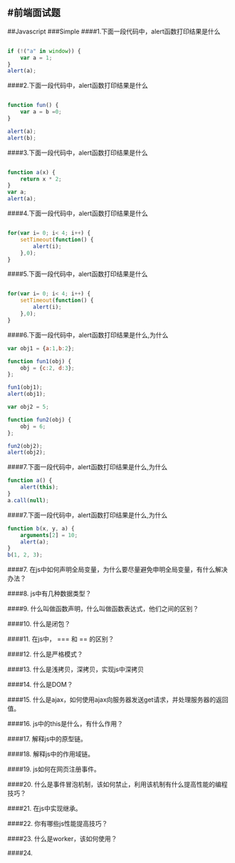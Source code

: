 #前端面试题
----
##Javascript
###Simple
####1.下面一段代码中，alert函数打印结果是什么
```javascript

if (!("a" in window)) {
    var a = 1;
}
alert(a);

```

####2.下面一段代码中，alert函数打印结果是什么
```javascript

function fun() {
    var a = b =0;
}

alert(a);
alert(b);

```
####3.下面一段代码中，alert函数打印结果是什么
```javascript

function a(x) {
    return x * 2;
}
var a;
alert(a);

```

####4.下面一段代码中，alert函数打印结果是什么
```javascript

for(var i= 0; i< 4; i++) {
    setTimeout(function() {
        alert(i);
    },0);
}

```

####5.下面一段代码中，alert函数打印结果是什么
```javascript

for(var i= 0; i< 4; i++) {
    setTimeout(function() {
        alert(i);
    },0);
}

```

####6.下面一段代码中，alert函数打印结果是什么,为什么
```javascript
var obj1 = {a:1,b:2};

function fun1(obj) {
    obj = {c:2, d:3};
};

fun1(obj1);
alert(obj1);

var obj2 = 5;

function fun2(obj) {
    obj = 6;
};

fun2(obj2);
alert(obj2);

```

####7.下面一段代码中，alert函数打印结果是什么,为什么
```javascript
function a() {
    alert(this);
}
a.call(null);
```

####7.下面一段代码中，alert函数打印结果是什么,为什么
```javascript
function b(x, y, a) {
    arguments[2] = 10;
    alert(a);
}
b(1, 2, 3);
```

####7. 在js中如何声明全局变量，为什么要尽量避免申明全局变量，有什么解决办法？

####8. js中有几种数据类型？

####9. 什么叫做函数声明，什么叫做函数表达式，他们之间的区别？

####10. 什么是闭包？

####11. 在js中， === 和 == 的区别？

####12. 什么是严格模式？

####13. 什么是浅拷贝，深拷贝，实现js中深拷贝

####14. 什么是DOM？

####15. 什么是ajax，如何使用ajax向服务器发送get请求，并处理服务器的返回值。

####16. js中的this是什么，有什么作用？

####17. 解释js中的原型链。

####18. 解释js中的作用域链。

####19. js如何在网页注册事件。

####20. 什么是事件冒泡机制，该如何禁止，利用该机制有什么提高性能的编程技巧？

####21. 在js中实现继承。

####22. 你有哪些js性能提高技巧？

####23. 什么是worker，该如何使用？

####24. 